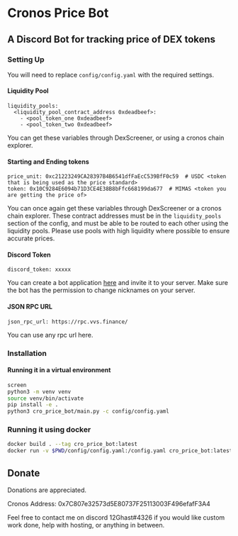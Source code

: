 # Cronos Price Bot
## A Discord Bot for tracking price of DEX tokens

### Setting Up
You will need to replace `config/config.yaml` with the required settings.

#### Liquidity Pool
```
liquidity_pools:
  <liquidity_pool_contract_address 0xdeadbeef>:
    - <pool_token_one 0xdeadbeef>
    - <pool_token_two 0xdeadbeef>
```
You can get these variables through DexScreener, or using a cronos chain explorer.

#### Starting and Ending tokens
```
price_unit: 0xc21223249CA28397B4B6541dfFaEcC539BfF0c59  # USDC <token that is being used as the price standard>
token: 0x10C9284E6094b71D3CE4E38B8bFfc668199da677  # MIMAS <token you are getting the price of>
```
You can once again get these variables through DexScreener or a cronos chain explorer.
These contract addresses must be in the `liquidity_pools` section of the config, and must be able to be routed to each other using the liquidity pools. Please use pools with high liquidity where possible to ensure accurate prices.

#### Discord Token
```
discord_token: xxxxx
```
You can create a bot application [here](https://discord.com/developers/applications/) and invite it to your server. Make sure the bot has the permission to change nicknames on your server.
#### JSON RPC URL
```
json_rpc_url: https://rpc.vvs.finance/
```
You can use any rpc url here.

### Installation

#### Running it in a virtual environment
```sh
screen
python3 -m venv venv
source venv/bin/activate
pip install -e .
python3 cro_price_bot/main.py -c config/config.yaml
```

### Running it using docker
```sh
docker build . --tag cro_price_bot:latest
docker run -v $PWD/config/config.yaml:/config.yaml cro_price_bot:latest
```

## Donate

Donations are appreciated.

Cronos Address: 0x7C807e32573d5E80737F25113003F496efafF3A4

Feel free to contact me on discord 12Ghast#4326 if you would like custom work done, help with hosting, or anything in between.